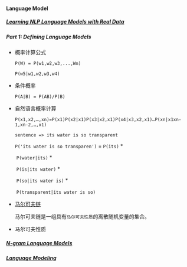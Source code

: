 #### Language Model

##### [Learning NLP Language Models with Real Data](https://towardsdatascience.com/learning-nlp-language-models-with-real-data-cdff04c51c25)

##### Part 1: Defining Language Models

* 概率计算公式

  `P(W) = P(w1,w2,w3,...,Wn)`

  `P(w5|w1,w2,w3,w4)`

* 条件概率

  `P(A|B) = P(AB)/P(B)`

* 自然语言概率计算

  `P(x1,x2,…,xn)=P(x1)P(x2|x1)P(x3|x2,x1)P(x4|x3,x2,x1)…P(xn|x1xn-1,xn-2,…,x1)`

  `sentence => its water is so transparent`

  `P('its water is so transparen')` = `P(its)` * 

  ​																	`P(water|its)` * 

  ​																	`P(is|its water)` * 

  ​																	`P(so|its water is)` * 

  ​																	`P(transparent|its water is so)`

* [马尔可夫链](https://baike.baidu.com/item/马尔可夫链)

  马尔可夫链是一组具有`马尔可夫性质`的离散随机变量的集合。

* 马尔可夫性质



##### [N-gram Language Models](https://web.stanford.edu/~jurafsky/slp3/3.pdf)

##### [Language Modeling](https://web.stanford.edu/class/cs124/lec/languagemodeling.pdf)